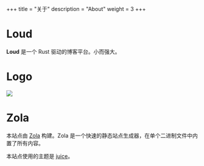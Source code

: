 +++
title = "关于"
description = "About"
weight = 3
+++

# Loud

**Loud** 是一个 Rust 驱动的博客平台。小而强大。

# Logo

![](/logo.svg)

# Zola

本站点由 [Zola](https://www.getzola.org) 构建。Zola 是一个快速的静态站点生成器，在单个二进制文件中内置了所有内容。

本站点使用的主题是 [juice](https://juice.huhu.io)。
